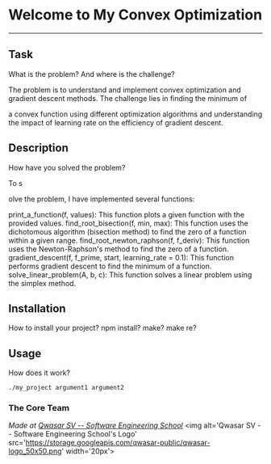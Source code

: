 # Welcome to My Convex Optimization
***

## Task
What is the problem? And where is the challenge?

The problem is to understand and implement convex optimization and gradient descent methods. The challenge lies in finding the minimum of 

a convex function using different optimization algorithms and understanding the impact of learning rate on the efficiency of gradient descent.



## Description
How have you solved the problem?

To s

olve the problem, I have implemented several functions:

print_a_function(f, values): This function plots a given function with the provided values.
find_root_bisection(f, min, max): This function uses the dichotomous algorithm (bisection method) to find the zero of a function within a given range.
find_root_newton_raphson(f, f_deriv): This function uses the Newton-Raphson's method to find the zero of a function.
gradient_descent(f, f_prime, start, learning_rate = 0.1): This function performs gradient descent to find the minimum of a function.
solve_linear_problem(A, b, c): This function solves a linear problem using the simplex method.




## Installation
How to install your project? npm install? make? make re?





## Usage
How does it work?


```
./my_project argument1 argument2
```

### The Core Team


<span><i>Made at <a href='https://qwasar.io'>Qwasar SV -- Software Engineering School</a></i></span>
<span><img alt='Qwasar SV -- Software Engineering School's Logo' src='https://storage.googleapis.com/qwasar-public/qwasar-logo_50x50.png' width='20px'></span>
